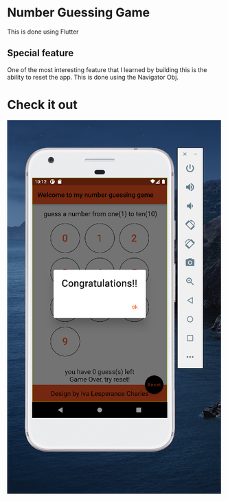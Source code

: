 # Number Guessing Game

This is done using Flutter

## Special feature

One of the most interesting feature that I learned by building this is the ability to reset the app. This is done using the Navigator Obj.
# Check it out


![alt text](https://github.com/ivacharles/number_guessing_game/blob/master/guessing_game.png)
